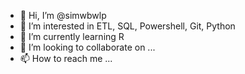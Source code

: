 - 👋 Hi, I’m @simwbwlp
- 👀 I’m interested in ETL, SQL, Powershell, Git, Python
- 🌱 I’m currently learning R
- 💞️ I’m looking to collaborate on ...
- 📫 How to reach me ...

<!---
simwbwlp/simwbwlp is a ✨ special ✨ repository because its `README.md` (this file) appears on your GitHub profile.
You can click the Preview link to take a look at your changes.
--->
